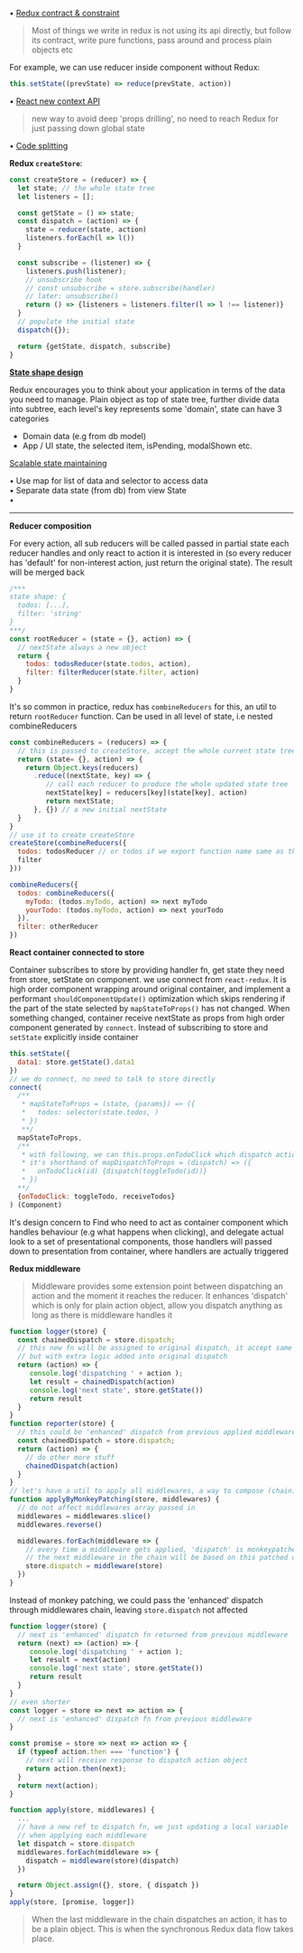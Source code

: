 • [Redux contract & constraint](https://www.youtube.com/watch?v=uvAXVMwHJXU&app=desktop)
> Most of things we write in redux is not using its api directly, but follow its contract, write pure functions, pass around and process plain objects etc

For example, we can use reducer inside component without Redux:
```js
this.setState((prevState) => reduce(prevState, action))
```

• [React new context API](https://tinyletter.com/kentcdodds/letters/react-s-new-context-api)  
  > new way to avoid deep 'props drilling', no need to reach Redux for just passing down global state

• [Code splitting](https://serverless-stack.com/chapters/code-splitting-in-create-react-app.html)

**Redux `createStore`**:
```js
const createStore = (reducer) => {
  let state; // the whole state tree
  let listeners = [];

  const getState = () => state;
  const dispatch = (action) => {
    state = reducer(state, action)
    listeners.forEach(l => l())
  }

  const subscribe = (listener) => {
    listeners.push(listener);
    // unsubscribe hook
    // const unsubscribe = store.subscribe(handler)
    // later: unsubscribe()
    return () => {listeners = listeners.filter(l => l !== listener)}
  }
  // populate the initial state
  dispatch({});

  return {getState, dispatch, subscribe}
}
```
**[State shape design](https://hackernoon.com/avoiding-accidental-complexity-when-structuring-your-app-state-6e6d22ad5e2a)**

Redux encourages you to think about your application in terms of the data you need to manage.  Plain object as top of state tree, further divide data into subtree, each level's key represents some 'domain', state can have 3 categories
 - Domain data (e.g from db model)
 - App / UI state, the selected item, isPending, modalShown etc.

[Scalable state maintaining](https://techblog.appnexus.com/five-tips-for-working-with-redux-in-large-applications-89452af4fdcb)

• Use map for list of data and selector to access data  
• Separate data state (from db) from view State  
•

---

**Reducer composition**

For every action, all sub reducers will be called passed in partial state each reducer handles and only react to action it is interested in (so every reducer has 'default' for non-interest action, just return the original state). The result will be merged back
```js
/***
state shape: {
  todos: [...],
  filter: 'string'
}
***/
const rootReducer = (state = {}, action) => {
  // nextState always a new object
  return {
    todos: todosReducer(state.todos, action),
    filter: filterReducer(state.filter, action)
  }
}
```
It's so common in practice, redux has `combineReducers` for this, an util to return `rootReducer` function. Can be used in all level of state, i.e nested combineReducers
```js
const combineReducers = (reducers) => {
  // this is passed to createStore, accept the whole current state tree
  return (state= {}, action) => {
    return Object.keys(reducers)
      .reduce((nextState, key) => {
         // call each reducer to produce the whole updated state tree
         nextState[key] = reducers[key](state[key], action)
         return nextState;
      }, {}) // a new initial nextState
  }
}
// use it to create createStore
createStore(combineReducers({
  todos: todosReducer // or todos if we export function name same as the state key
  filter
}))

combineReducers({
  todos: combineReducers({
    myTodo: (todos.myTodo, action) => next myTodo
    yourTodo: (todos.myTodo, action) => next yourTodo
  }),
  filter: otherReducer
})
```

**React container connected to store**

Container subscribes to store by providing handler fn, get state they need from store, setState on component. we use connect from `react-redux`. It is high order component wrapping around original container, and implement a performant `shouldComponentUpdate()` optimization which skips rendering if the part of the state selected by `mapStateToProps()` has not changed. When something changed, container receive nextState as props from high order component generated by `connect`. Instead of subscribing to store and `setState` explicitly inside container

```js
this.setState({
  data1: store.getState().data1
})
// we do connect, no need to talk to store directly
connect(
  /**
   * mapStateToProps = (state, {params}) => ({
   *   todos: selector(state.todos, )
   * })
   **/
  mapStateToProps,
  /**
   * with following, we can this.props.onTodoClick which dispatch action created by `toggleTodo`
   * it's shorthand of mapDispatchToProps = (dispatch) => ({
   *   onTodoClick(id) {dispatch(toggleTodo(id))}
   * })
  **/
  {onTodoClick: toggleTodo, receiveTodos}
) (Component)
```
It's design concern to Find who need to act as container component which handles behaviour (e.g what happens when clicking), and delegate actual look to a set of presentational components, those handlers will passed down to presentation from container, where handlers are actually triggered

**Redux middleware**  
> Middleware provides some extension point between dispatching an action and the moment it reaches the reducer. It enhances 'dispatch' which is only for plain action object, allow you dispatch anything as long as there is middleware handles it

```js
function logger(store) {
  const chainedDispatch = store.dispatch;
  // this new fn will be assigned to original dispatch, it accept same parameters: 'action' object
  // but with extra logic added into original dispatch
  return (action) => {
     console.log('dispatching ' + action );
     let result = chainedDispatch(action)
     console.log('next state', store.getState())
     return result
  }
}
function reporter(store) {
  // this could be 'enhanced' dispatch from previous applied middleware
  const chainedDispatch = store.dispatch;
  return (action) => {
    // do other more stuff
    chainedDispatch(action)
  }
}
// let's have a util to apply all middlewares, a way to compose (chain) middlewares
function applyByMonkeyPatching(store, middlewares) {
  // do not affect middlewares array passed in
  middlewares = middlewares.slice()
  middlewares.reverse()

  middlewares.forEach(middleware => {
    // every time a middleware gets applied, 'dispatch' is monkeypatched
    // the next middleware in the chain will be based on this patched one
    store.dispatch = middleware(store)
  })
}
```
Instead of monkey patching, we could pass the 'enhanced' dispatch through middlewares chain, leaving `store.dispatch` not affected
```js
function logger(store) {
  // next is 'enhanced' dispatch fn returned from previous middleware
  return (next) => (action) => {
     console.log('dispatching ' + action );
     let result = next(action)
     console.log('next state', store.getState())
     return result
  }
}
// even shorter
const logger = store => next => action => {
  // next is 'enhanced' dispatch fn from previous middleware
}

const promise = store => next => action => {
  if (typeof action.then === 'function') {
    // next will receive response to dispatch action object
    return action.then(next);
  }
  return next(action);
}

function apply(store, middlewares) {
  ...
  // have a new ref to dispatch fn, we just updating a local variable
  // when applying each middleware
  let dispatch = store.dispatch
  middlewares.forEach(middleware => {
    dispatch = middleware(store)(dispatch)
  })

  return Object.assign({}, store, { dispatch })
}
apply(store, [promise, logger])
```
> When the last middleware in the chain dispatches an action, it has to be a plain object. This is when the synchronous Redux data flow takes place.
